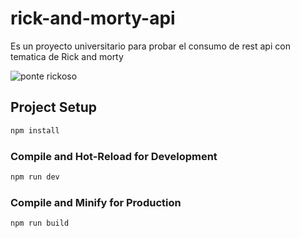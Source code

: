 # rick-and-morty-api

Es un proyecto universitario para probar el consumo de rest api con tematica de Rick and morty

![ponte rickoso](https://github.com/DeveloperFerneyTH/rick-and-morty-api/assets/48497565/10350b61-972d-4fb3-a461-f47026176105)


## Project Setup

```sh
npm install
```

### Compile and Hot-Reload for Development

```sh
npm run dev
```

### Compile and Minify for Production

```sh
npm run build
```

